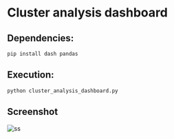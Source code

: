 # Cluster analysis dashboard

## Dependencies:

`pip install dash pandas`

## Execution:

`python cluster_analysis_dashboard.py`

## Screenshot

![ss]("https://github.com/robertorolo/cluster_analysis_dashboard/blob/main/assets/ss.jpeg?raw=true")
